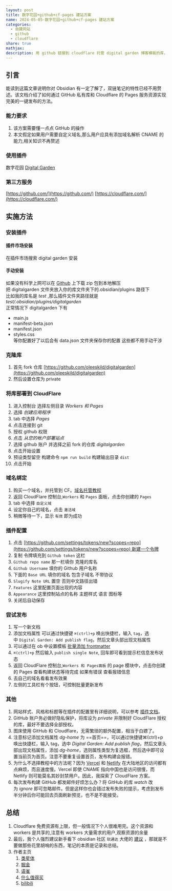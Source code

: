 ```yaml
---  
layout: post  
title: 数字花园+github+cf-pages 建站方案  
name: 2024-05-05-数字花园+github+cf-pages 建站方案  
categories:  
  - 自建网站  
  - github  
  - cloudflare  
share: true  
mathjax:   
description: 用 github 链接到 cloudflare 托管 digital garden 博客模板的库，无需服务器就可以使用 obsidian 发布你的博客文章到外网  
---  
```

  
## 引言  
  
能读到这篇文章说明你对 Obsidian 有一定了解了，双链笔记的特性已经不用赘述。该文档介绍了如何通过 GitHub 私有库和 Cloudflare 的 Pages 服务资源实现完美的一键发布的方法。  
  
### 能力要求  
  
1. 该方案需要懂一点点 GitHub 的操作  
2. 本文假定如果用户需要自定义域名,那么用户应具有添加域名解析 CNAME 的能力,相关知识不再赘述  
  
### 使用插件  
  
数字花园 [Digital Garden](https://github.com/oleeskild/obsidian-digital-garden#-obsidian-digital-garden)  
  
### 第三方服务  
  
[https://github.com/](https://github.com/) [https://cloudflare.com/](https://cloudflare.com/)  
  
## 实施方法  
  
### 安装插件  
  
#### 插件市场安装  
  
在插件市场搜索 digital garden 安装  
  
#### 手动安装  
  
如果没有科学上网可以在 [Github](https://github.com/oleeskild/obsidian-digital-garden/releases) 上下载 zip 包到本地解压    
把 digitalgarden 文件夹放入你的库文件夹下的.obsidian/plugins 路径下    
比如我的库名是 _test_ ,那么插件文件夹路径就是 _test/.obsidian/plugins/digitalgarden_    
正常情况下 digitalgarden 下有  
  
- main.js  
- manifest-beta.json  
- manifest.json  
- styles.css    
    等你配置好了以后会有 data.json 文件夹保存你的配置 这些都不用手动干涉  
  
### 克隆库  
  
1. 首先 fork 仓库 [https://github.com/oleeskild/digitalgarden](https://github.com/oleeskild/digitalgarden)  
2. 然后设置仓库为 private  
  
### 将库部署到 CloudFlare  
  
1. 进入控制台 选择左侧目录 _Workers 和 Pages_  
2. 选择 _创建应用程序_  
3. tab 中选择 _Pages_  
4. 点击连接到 git  
5. 授权 github 权限  
6. 点击 _从您的帐户部署站点_  
7. 选择 github 账户 并选择之前 fork 的仓库 _digitalgarden_  
8. 点击开始设置  
9. 预设类型留空 构建命令 `npm run build` 构建输出目录 `dist`  
10. 点击开始  
  
### 域名绑定  
  
1. 购买一个域名，并托管到 CF。[域名托管教程](%E5%9F%9F%E5%90%8D%E6%89%98%E7%AE%A1%E6%95%99%E7%A8%8B.md)  
2. 返回 CloudFlare 控制台,`Workers` 和 `Pages` 面板，点击你创建的 `Pages`  
3. tab 中选择 `自定义域`  
4. 设定你自己的域名，点击 `激活域`  
5. 稍微等待一下，显示 `有效` 即为成功  
  
### 插件配置  
  
1. 点击 [https://github.com/settings/tokens/new?scopes=repo](https://github.com/settings/tokens/new?scopes=repo) 新建一个令牌  
2. 复制 令牌填充到 `Github token` 这栏  
3. `Github repo name` 那一栏填你 克隆的库名  
4. `Github Username` 填你的 Github 用户名称  
5. 下面的 `Base URL` 填你的域名 包含子域名 不带协议  
6. `Slugify Note URL` 置空 否则中文路径出错  
7. `Features` 这里配置页面出现的内容  
8. `Appearance` 这里控制站点的名称 主题样式 语言 图标等  
9. 关闭后自动保存  
  
### 尝试发布  
  
1. 写一个新文档  
2. 添加文档属性 可以通过快捷键 `⌘(ctrl)+p` 唤出快捷栏，输入 `tag`，选中 `Digital Garden: Add publish flag`，然后文章头部出现文档属性  
3. 可以通过在 ob 中设置模板 [批量添加 frontmatter](../ob-digital%20%E5%8F%91%E5%B8%83.md)  
4. `⌘(ctrl)+p` 然后输入 `publish single Note`, 回车即可看到提示栏信息发布状态  
5. 返回 CloudFlare 控制台,`Workers 和 Pages面板` 的 page 模块中，点击你创建的 Pages 查看构建状态等待完成 如果有错误 查看报错信息  
6. 去自己的域名看看发布效果  
7. 左侧的工具栏有个按钮，可控制批量更新发布  
  
### 其他  
  
1. 网站样式、风格和标题等在插件的配置里有详细说明，可以参考 [插件文档](https://dg-docs.ole.dev/getting-started/04-appearance-settings/)。  
2. GitHub 账户务必做好隐私保护，将库设为 _private_ 并限制好 CloudFlare 授权的库，最好不要选择全部授权。  
3. 图床使用 GitHub 和 Cloudflare，无需繁琐的额外配置，相当于白嫖了。  
4. 注意标记添加文档属性 _dg-home_ 为 ==首页==，可以通过快捷键⌘(ctrl)+p 唤出快捷栏，输入 tag，选中 _Digital Garden: Add publish flag_，然后文章头部出现文档属性，添加 _dg-home_，选则属性类型为复选框，然后选中即可设置当前页为首页。注意不要重复设置首页，发布构建会报错。  
5. 为什么不选择教程中的方法呢？因为 [Vercel](https://vercel.com/dashboard) 和 [Netlify](https://app.netlify.com/) 在大陆地区的访问都有点麻烦，而且速度慢。Vercel 即使 CNAME 指向中国也是访问很慢，而 Netlify 则可能莫名其妙封禁用户。因此，我探索了 CloudFlare 方案。  
6. 每次发布构建 GitHub 都发邮件好烦怎么办？将 GitHub 的库 _watch_ 改为 _ignore_ 即可忽略邮件。但是这样你也会错过发布失败的提示，考虑到发布半分钟后你可能回去页面刷新预览，也不是不能接受。  
  
## 总结  
  
1. Cloudflare 免费资源有上限，但一般情况下个人很难用完。这个资源和 workers 是共享的,注意有 workers 大量需求的用户,观察资源的余量  
2. 最后，我个人强烈建议新手看下 obsidian 社区 `软通达` 大佬的 [建议](https://publish.obsidian.md/chinesehelp/01+2021%E6%96%B0%E6%95%99%E7%A8%8B/%E6%9C%AC%E4%BA%BA%E5%AF%B9obsidian%E6%96%B0%E6%89%8B%E7%9A%84%E5%BB%BA%E8%AE%AE%EF%BC%882022%E7%89%88%E6%9C%AC%EF%BC%89+by+%E8%BD%AF%E9%80%9A%E8%BE%BE#%E4%B8%8D%E5%BB%BA%E8%AE%AE%E4%BD%A0%E7%AB%8B%E5%88%BB%E5%81%9A%E7%9A%84%E4%BA%8B%E6%83%85) ，那就是不要做那些花里胡哨的东西，笔记的本质是记录和总结。  
3. 作者主页  
    1. [类星体](https://blog.186886996.xyz/)  
    2. [掘金](https://juejin.cn/user/2506542241561223/posts)  
    3. [语雀](https://www.yuque.com/u488064)  
    4. [什么值得买](https://zhiyou.smzdm.com/member/4478692379/article/)  
    5. [bilibili](https://space.bilibili.com/1499065/article)  
